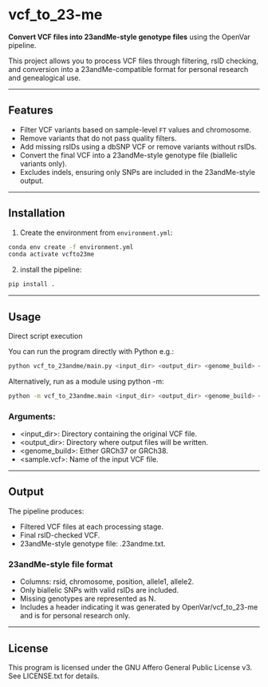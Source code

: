 # vcf_to_23-me

**Convert VCF files into 23andMe-style genotype files** using the OpenVar pipeline.

This project allows you to process VCF files through filtering, rsID checking, and conversion into a 23andMe-compatible format for personal research and genealogical use.

---

## Features

- Filter VCF variants based on sample-level `FT` values and chromosome.
- Remove variants that do not pass quality filters.
- Add missing rsIDs using a dbSNP VCF or remove variants without rsIDs.
- Convert the final VCF into a 23andMe-style genotype file (biallelic variants only).
- Excludes indels, ensuring only SNPs are included in the 23andMe-style output.

---

## Installation

1. Create the environment from `environment.yml`:

```bash
conda env create -f environment.yml
conda activate vcfto23me
```

2. install the pipeline:

```bash
pip install .
```

---

## Usage
Direct script execution

You can run the program directly with Python e.g.:

```bash
python vcf_to_23andme/main.py <input_dir> <output_dir> <genome_build> <sample.vcf>
```

Alternatively, run as a module using python -m:

```bash
python -m vcf_to_23andme.main <input_dir> <output_dir> <genome_build> <sample.vcf>
```

### Arguments:

- <input_dir>: Directory containing the original VCF file.
- <output_dir>: Directory where output files will be written.
- <genome_build>: Either GRCh37 or GRCh38.
- <sample.vcf>: Name of the input VCF file.

---

## Output

The pipeline produces:

- Filtered VCF files at each processing stage.
- Final rsID-checked VCF.
- 23andMe-style genotype file: <sample>.23andme.txt.

### 23andMe-style file format

- Columns: rsid, chromosome, position, allele1, allele2.
- Only biallelic SNPs with valid rsIDs are included.
- Missing genotypes are represented as N.
- Includes a header indicating it was generated by OpenVar/vcf_to_23-me and is for personal research only.

---

## License

This program is licensed under the GNU Affero General Public License v3.
See LICENSE.txt for details.